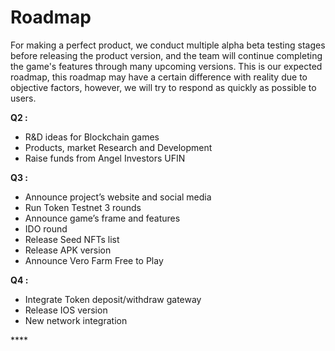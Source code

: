# Roadmap

For making a perfect product, we conduct multiple alpha beta testing stages before releasing the product version, and the team will continue completing the game's features through many upcoming versions. This is our expected roadmap, this roadmap may have a certain difference with reality due to objective factors, however, we will try to respond as quickly as possible to users.

**Q2 :**

* R&D ideas for Blockchain games
* Products, market Research and Development
* Raise funds from Angel Investors UFIN

**Q3 :**

* Announce project’s website and social media
* Run Token Testnet 3 rounds
* Announce game’s frame and features 
* IDO round
* Release Seed NFTs list
* Release APK version
* Announce Vero Farm Free to Play

**Q4 :**

* Integrate Token deposit/withdraw gateway
* Release IOS version
* New network integration

\*\*\*\*


